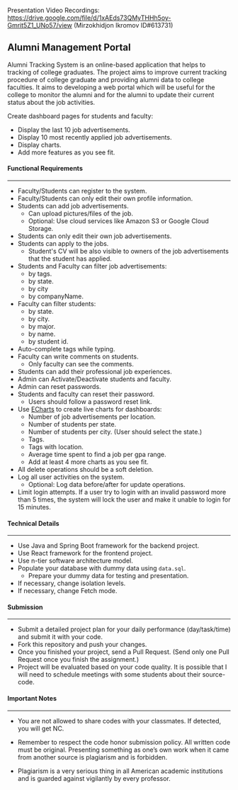 Presentation Video Recordings: https://drive.google.com/file/d/1xAEds73QMyTHHh5oy-Gmrit5Z1_UNo57/view (Mirzokhidjon Ikromov ID#613731)

## Alumni Management Portal
 
Alumni Tracking System is an online-based application that helps to tracking of college graduates. The project aims to improve current tracking procedure of college graduate and providing alumni data to college faculties. It aims to developing a web portal which will be useful for the college to monitor the alumni and for the alumni to update their current status about the job activities.

Create dashboard pages for students and faculty:
- Display the last 10 job advertisements. 
- Display 10 most recently applied job advertisements.
- Display charts.
- Add more features as you see fit.

####  Functional  Requirements
--- 
* Faculty/Students can register to the system.
* Faculty/Students can only edit their own profile information.
* Students can add job advertisements.
	* Can upload pictures/files of the job.
	* Optional: Use cloud services like Amazon S3 or Google Cloud Storage.
* Students can only edit their own job advertisements.
* Students can apply to the jobs.
	* Student's CV will be also visible to owners of the job advertisements that the student has applied.
* Students and Faculty can filter job advertisements:
	* by tags.
	* by state.
	* by city
	* by companyName.
* Faculty can filter students:
	* by state.
	* by city.
	* by major.
	* by name.
	* by student id.
* Auto-complete tags while typing.
* Faculty can write comments on students.
	* Only faculty can see the comments.
* Students can add their professional job experiences.
*  Admin can Activate/Deactivate students and faculty.
* Admin can reset passwords.
* Students and faculty can reset their password.
	* Users should follow a password reset link.
* Use [ECharts](https://echarts.apache.org/en/index.html) to create live charts for dashboards:
	* Number of job advertisements per location. 
	* Number of students per state.
	* Number of students per city. (User should select the state.)
	* Tags.
	* Tags with location. 
	* Average time spent to find a job per gpa range.
	* Add at least 4 more charts as you see fit.
*   All delete operations should be a soft deletion.
* Log all user activities on the system.
	* Optional: Log data before/after for update operations.
* Limit login attempts. If a user try to login with an invalid password more than 5 times, the system will lock the user and make it unable to login for 15 minutes.


#### Technical Details
---
* Use Java and Spring Boot framework for the backend project.
* Use React framework for the frontend project.
* Use n-tier software architecture model.
* Populate your database with dummy data using `data.sql`.
	* Prepare your dummy data for testing and presentation.
* If necessary, change isolation levels.
* If necessary, change Fetch mode.


#### Submission
---
* Submit a detailed project plan for your daily performance (day/task/time) and submit it with your code.
* Fork this repository and push your changes.
* Once you finished your project, send a Pull Request. (Send only one Pull Request once you finish the assignment.)
* Project will be evaluated based on your code quality. It is possible that I will need to schedule meetings with some students about their source-code.

#### Important Notes
---
* You are not allowed to share codes with your classmates. If detected, you will get NC.
 
* Remember to respect the code honor submission policy. All written code must be original. Presenting something as one’s own work when it came from another source is plagiarism and is forbidden.
    
* Plagiarism is a very serious thing in all American academic institutions and is guarded against vigilantly by every professor.
 

